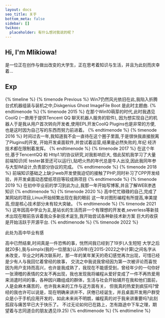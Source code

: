 ```yaml
---
layout: docs
seo_title: 关于
bottom_meta: false
sidebar: []
twikoo:
  placeholder: 有什么想对我说的呢？
---
```

## Hi, I'm Mlikiowa! 
是一位正在创作与做出改变的大学生，正在思考着知识与生活，并且为此刻而庆幸着...
## Exp
{% timeline %}
{% timenode Previous %}
Win7仍然风光依旧在此,我陷入折腾台式机器组装与装机之中,Diskgenius Ghost ImageFile Boot 是此时主题曲.
{% endtimenode %}
{% timenode 2015 %}
在那个Win10萌芽的时代,此时我遇见CoolQ (一款用于提供Tencent QQ 聊天机器人服务的软件),
因为想实现自己的机器人于是我从用户首次转向开发者,使用EPL开发CoolQ Plugins也是非常的方便,
也是这时因为自己写的东西而努力前进着。
{% endtimenode %}
{% timenode 2016 %}
时间过去一年,我知道我不会一直待在这个圈子里面,于是很快我直接脱离了Plugins的开发,
开始开发桌面软件,并尝试着运营,结果是必然失败的,年纪 经济 技术都在限制着发挥。
{% endtimenode %}
{% timenode 2017 %}
在这个年份,基于TencentQQ 和 Http1.1的协议研究,对我影响巨大,
借此契机我学习了大量前端知识(IE tester甚至还可以运行),贴吧火热的年代总是牛人出没,因此我同年参与大型IM设计,负责部分协议的完成。
{% endtimenode %}
{% timenode 2018 %}
前端知识基础之上缺少web开发使我迫切的接触了PHP,同时补习了CPP开发经验，并开发桌面动态壁纸项目等较成熟项目
{% endtimenode %}
{% timenode 2019 %}
在初中毕业前的学习到此为止,我那一年开始写博客,并且了解WEB渗透知识
{% endtimenode %}
{% timenode 2020 %}
高中忙忙碌碌的自己,完成了某网站的项目,Linux开始频繁出现在我的眼前
这一年对图形编程有所提高,审美提高,但是核心技术部分未有较大突破。
{% endtimenode %}
{% timenode 2021 %}
这年因高中学业为主,是站长的生活而非一个有理想的开发者,severless等新技术出现在眼前告诉着我众多新技术诞生,我开始尝试各种新技术新方案
巨大的收获是开始活跃于开源平台.
{% endtimenode %}
{% timenode 2022 %}

此处为高中毕业有感

  高中已然结束,时间真是一件恐怖的事，恍然间我已经到了19岁(人生短短 大学之后就20多),我与simplx(我的一位朋友)认识6年(在2015-2022之中计算)之间名字从未改变，毕业之时再次联系时，那一年的某年某天的奇幻感觉再次出现，可惜已经是少有人与我回忆着曾经的故事，
交流之中我说我曾经因为第一次被评论而喜悦因为用户支持而高兴，也许是我成熟了，我现在不能感受到，曾经年少的一句你好一张滑稽的表情的交友不再出现，我也发现我将编程从爱好变成了一件不再热爱用来消遣时间的事，各种因兴趣组成的群体，生活与社会开始铺开在我和他们面前，人是会麻木痛苦的，也许我未来的工作与这方面有关，
但我真的热爱到疯狂吗?曾经的我也许可以说是，现在明确来讲并不，厌倦已经诞生，并且桌面开发用户群受众是小于手机应用开发的，如此未来尚不明朗，编程真的对于我来讲重要吗?此刻孤寂与痛苦早已大于快乐了。
  不过无论如何已在路上，怎有路途中下车之理，期望着与志同道合的朋友遇见(9.25)
{% endtimenode %}
{% endtimeline %}

